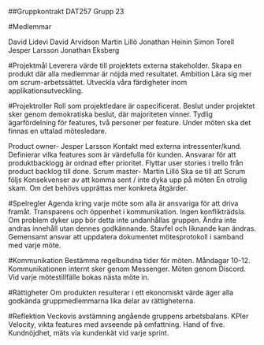 ##Gruppkontrakt 
DAT257 Grupp 23

#Medlemmar

David Lidevi
David Arvidson
Martin Lillö
Jonathan Heinin
Simon Torell
Jesper Larsson
Jonathan Eksberg

#Projektmål
Leverera värde till projektets externa stakeholder.
Skapa en produkt där alla medlemmar är nöjda med resultatet.
Ambition
Lära sig mer om scrum-arbetssättet.
Utveckla våra färdigheter inom applikationsutveckling.

#Projektroller
Roll som projektledare är ospecificerat. 
Beslut under projektet sker genom demokratiska beslut, där majoriteten vinner. 
Tydlig ägarfördelning för features, två personer per feature.
Under möten ska det finnas en uttalad mötesledare.

Product owner- Jesper Larsson
Kontakt med externa intressenter/kund.
Definierar vilka features som är värdefulla för kunden.
Ansvarar för att produktbacklogg är ordnad efter prioritet.
Flyttar user stories i trello från product backlog till done.
Scrum master- Martin Lillö
Ska se till att Scrum följs
Konsekvenser av att komma sent / inte dyka upp på möten
En otrolig skam.
Om det behövs upprättas mer konkreta åtgärder.

#Spelregler 
Agenda kring varje möte som alla är ansvariga för att driva framåt.
Transparens och öppenhet i kommunikation. Ingen konflikträdsla. Om problem dyker upp bör detta inte undanhållas gruppen. 
Ändra inte andras innehåll utan dennes godkännande. Stavfel och liknande kan ändras.
Gemensamt ansvar att uppdatera dokumentet mötesprotokoll i samband med varje möte. 

#Kommunikation 
Bestämma regelbundna tider för möten. Måndagar 10-12. 
Kommunikationen internt sker genom Messenger.
Möten genom Discord.
Vid varje mötestillfälle bokas nästa möte in.

#Rättigheter
Om produkten resulterar i ett ekonomiskt värde äger alla godkända gruppmedlemmarna lika delar av rättigheterna.

#Reflektion 
Veckovis avstämning angående gruppens arbetsbalans. 
KPIer
Velocity, vikta features med avseende på omfattning.
Hand of five.
Kundnöjdhet, mäts via kundenkät vid varje sprint.

